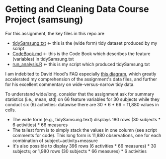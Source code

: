 Getting and Cleaning Data Course Project (samsung)
====================

For this assignment, the key files in this repo are

* [tidySamsung.txt](https://github.com/bionicturtle/gacd-project-samsung/blob/master/tidySamsung.txt) <- this is the (wide form) tidy dataset produced by my script
* [CodeBook.md](https://github.com/bionicturtle/gacd-project-samsung/blob/master/CodeBook.md) <- this is the Code Book which describes the feature (variables) in tidySamsung.txt
* [run_analysis.R](https://github.com/bionicturtle/gacd-project-samsung/blob/master/run_analysis.R) <- this is my script which produced tidySamsung.txt

I am indebited to David Hood's FAQ especially [this diagram](https://github.com/bionicturtle/gacd-project-samsung/blob/master/david_hood_diagram.png), which greatly accelerated my comprehension of the assignment's data files, and further for his excellent commentary on wide-versus-narrow tidy data. 

To understand wide/long, consider that the assignment ask for summary statistics (i.e., mean, std) on 66 feature variables for 30 subjects while they conduct six (6) activities: datawise there are 30 * 6 * 66 = 11,880 values in cells. 

* The wide form (e.g., tidySamsung.text) displays 180 rows (30 subjects * 6 activities) * 66 measures
* The tallest form is to simply stack the values in one column (see script comments for code). This long form is 11,880 observations, one for each combination of subject+activity+measure
* It's also possible to display 396 rows (6 activities * 66 measures) * 30 subjects; or 1,980 rows (30 subjects * 66 measures) * 6 activities
